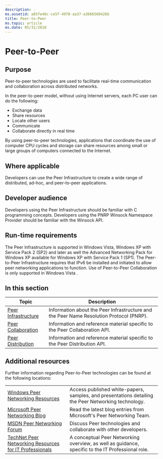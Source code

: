 ```yaml
---
description: .
ms.assetid: a85fe46c-ce5f-4978-aa37-a3666560426b
title: Peer-to-Peer
ms.topic: article
ms.date: 05/31/2018
---
```


# Peer-to-Peer

## Purpose

Peer-to-peer technologies are used to facilitate real-time communication and collaboration across distributed networks.

In the peer-to-peer model, without using Internet servers, each PC user can do the following:

-   Exchange data
-   Share resources
-   Locate other users
-   Communicate
-   Collaborate directly in real time

By using peer-to-peer technologies, applications that coordinate the use of computer CPU cycles and storage can share resources among small or large groups of computers connected to the Internet.

## Where applicable

Developers can use the Peer Infrastructure to create a wide range of distributed, ad-hoc, and peer-to-peer applications.

## Developer audience

Developers using the Peer Infrastructure should be familiar with C programming concepts. Developers using the PNRP Winsock Namespace Provider should be familiar with the Winsock API.

## Run-time requirements

The Peer Infrastructure is supported in Windows Vista, Windows XP with Service Pack 2 (SP2) and later as well the Advanced Networking Pack for Windows XP available for Windows XP with Service Pack 1 (SP1). The Peer-to-Peer Infrastructure requires that IPv6 be installed and initiated to allow peer networking applications to function. Use of Peer-to-Peer Collaboration is only supported in Windows Vista .

## In this section



| Topic                                                     | Description                                                                                         |
|-----------------------------------------------------------|-----------------------------------------------------------------------------------------------------|
| [Peer Infrastructure](peer-infrastructure.md)<br/> | Information about the Peer Infrastructure and the Peer Name Resolution Protocol (PNRP). <br/> |
| [Peer Collaboration](peer-collaboration.md)<br/>   | Information and reference material specific to the Peer Collaboration API.<br/>               |
| [Peer Distribution](peer-distribution.md)<br/>     | Information and reference material specific to the Peer Distribution API.<br/>                |



 

## Additional resources

Further information regarding Peer-to-Peer technologies can be found at the following locations:

|                                                                                                           |                                                                                                                |
|-----------------------------------------------------------------------------------------------------------|----------------------------------------------------------------------------------------------------------------|
| [Windows Peer Networking Resources](https://www.microsoft.com/p2p)                       | Access published white-papers, samples, and presentations detailing the Peer Networking technology.<br/> |
| [Microsoft Peer Networking Blog](/archive/blogs/p2p/)                          | Read the latest blog entries from Microsoft's Peer Networking Team.<br/>                                 |
| [MSDN Peer Networking Forum](https://social.msdn.microsoft.com/forums/peertopeer/threads/)                              | Discuss Peer technologies and collaborate with other developers.<br/>                                    |
| [TechNet Peer Networking Resources for IT Professionals](https://technet.microsoft.com/library/bb742623.aspx) | A conceptual Peer Networking overview, as well as guidance, specific to the IT Professional role. <br/>  |



 

 

